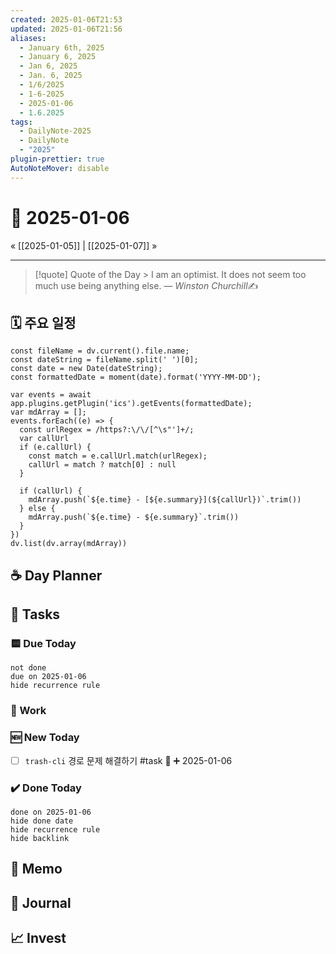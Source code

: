 ```yaml
---
created: 2025-01-06T21:53
updated: 2025-01-06T21:56
aliases:
  - January 6th, 2025
  - January 6, 2025
  - Jan 6, 2025
  - Jan. 6, 2025
  - 1/6/2025
  - 1-6-2025
  - 2025-01-06
  - 1.6.2025
tags:
  - DailyNote-2025
  - DailyNote
  - "2025"
plugin-prettier: true
AutoNoteMover: disable
---
```


# 📆 2025-01-06

« [[2025-01-05]] | [[2025-01-07]] »

---

>[!quote] Quote of the Day
	> I am an optimist. It does not seem too much use being anything else.
> &mdash; <cite>Winston Churchill</cite>✍️

## 🗓️ 주요 일정

```dataviewjs
const fileName = dv.current().file.name;
const dateString = fileName.split(' ')[0];
const date = new Date(dateString);
const formattedDate = moment(date).format('YYYY-MM-DD');

var events = await app.plugins.getPlugin('ics').getEvents(formattedDate);
var mdArray = [];
events.forEach((e) => {
  const urlRegex = /https?:\/\/[^\s"']+/;
  var callUrl
  if (e.callUrl) {
    const match = e.callUrl.match(urlRegex);
    callUrl = match ? match[0] : null
  }

  if (callUrl) {
    mdArray.push(`${e.time} - [${e.summary}](${callUrl})`.trim())
  } else {
    mdArray.push(`${e.time} - ${e.summary}`.trim())
  }
})
dv.list(dv.array(mdArray))
```

## ☕ Day Planner


## 📝 Tasks

### 🟨 Due Today

```tasks
not done
due on 2025-01-06
hide recurrence rule
```

###  📔 Work


### 🆕 New Today
- [ ] `trash-cli` 경로 문제 해결하기 #task 🔼 ➕ 2025-01-06


### ✔️ Done Today

```tasks
done on 2025-01-06
hide done date
hide recurrence rule
hide backlink
```

## 📔 Memo


## 📝 Journal


## 📈  Invest
